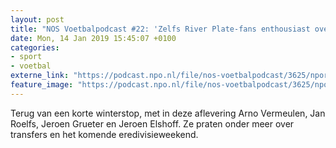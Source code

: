 ```yaml
---
layout: post
title: "NOS Voetbalpodcast #22: 'Zelfs River Plate-fans enthousiast over Magallán'"
date: Mon, 14 Jan 2019 15:45:07 +0100
categories: 
- sport 
- voetbal 
externe_link: "https://podcast.npo.nl/file/nos-voetbalpodcast/3625/nporadio1_nos-voetbalpodcast_20190114_nos-voetbalpodcast-22-zelfs-river-plate-fans-enthousiast-over-magallan_Z24EHQ.mp3"
feature_image: "https://podcast.npo.nl/file/nos-voetbalpodcast/3625/nporadio1_nos-voetbalpodcast_20190114_nos-voetbalpodcast-22-zelfs-river-plate-fans-enthousiast-over-magallan_Z24EHQ.mp3"
---
```


Terug van een korte winterstop, met in deze aflevering Arno Vermeulen, Jan Roelfs, Jeroen Grueter en Jeroen Elshoff. Ze praten onder meer over transfers en het komende eredivisieweekend.
